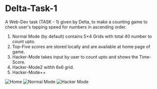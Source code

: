 # Delta-Task-1
A Web-Dev task (TASK - 1) given by Delta, to make a counting game to check user's tapping speed for numbers in ascending order.

1. Normal Mode (by default) contains 5×4 Grids with total 40 number to count upto.
2. Top-Five scores are stored locally and are available at home page of game.
3. Hacker-Mode takes input by user to count upto and shows the Time-Score.
4. Hacker-Mode2 withh 6x6 grid.
5. Hacker-Mode++ 

![Home](https://github.com/devblin/speed-touch/blob/master/imagest/homeST.jpg)
![Normal Mode](https://github.com/devblin/speed-touch/blob/master/imagest/normalST.jpg)
![Hacker Mode](https://github.com/devblin/speed-touch/blob/master/imagest/plusST.jpg)
